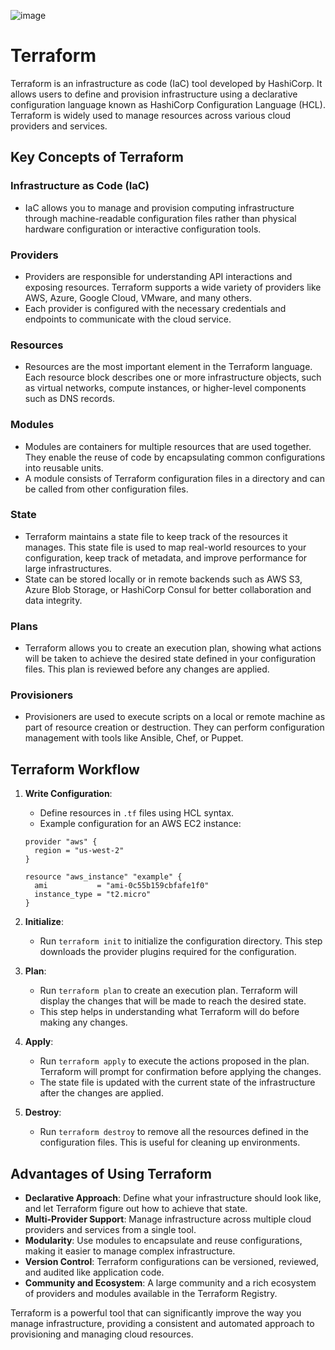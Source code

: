 ![image](https://github.com/utsavtyagi/terraform/assets/40566947/99755b28-60fb-4a6d-ad20-41e18391dd8c)

# Terraform

Terraform is an infrastructure as code (IaC) tool developed by HashiCorp. It allows users to define and provision infrastructure using a declarative configuration language known as HashiCorp Configuration Language (HCL). Terraform is widely used to manage resources across various cloud providers and services.

## Key Concepts of Terraform

### Infrastructure as Code (IaC)
- IaC allows you to manage and provision computing infrastructure through machine-readable configuration files rather than physical hardware configuration or interactive configuration tools.

### Providers
- Providers are responsible for understanding API interactions and exposing resources. Terraform supports a wide variety of providers like AWS, Azure, Google Cloud, VMware, and many others.
- Each provider is configured with the necessary credentials and endpoints to communicate with the cloud service.

### Resources
- Resources are the most important element in the Terraform language. Each resource block describes one or more infrastructure objects, such as virtual networks, compute instances, or higher-level components such as DNS records.

### Modules
- Modules are containers for multiple resources that are used together. They enable the reuse of code by encapsulating common configurations into reusable units.
- A module consists of Terraform configuration files in a directory and can be called from other configuration files.

### State
- Terraform maintains a state file to keep track of the resources it manages. This state file is used to map real-world resources to your configuration, keep track of metadata, and improve performance for large infrastructures.
- State can be stored locally or in remote backends such as AWS S3, Azure Blob Storage, or HashiCorp Consul for better collaboration and data integrity.

### Plans
- Terraform allows you to create an execution plan, showing what actions will be taken to achieve the desired state defined in your configuration files. This plan is reviewed before any changes are applied.

### Provisioners
- Provisioners are used to execute scripts on a local or remote machine as part of resource creation or destruction. They can perform configuration management with tools like Ansible, Chef, or Puppet.

## Terraform Workflow

1. **Write Configuration**:
    - Define resources in `.tf` files using HCL syntax.
    - Example configuration for an AWS EC2 instance:
    ```hcl
    provider "aws" {
      region = "us-west-2"
    }

    resource "aws_instance" "example" {
      ami           = "ami-0c55b159cbfafe1f0"
      instance_type = "t2.micro"
    }
    ```

2. **Initialize**:
    - Run `terraform init` to initialize the configuration directory. This step downloads the provider plugins required for the configuration.

3. **Plan**:
    - Run `terraform plan` to create an execution plan. Terraform will display the changes that will be made to reach the desired state.
    - This step helps in understanding what Terraform will do before making any changes.

4. **Apply**:
    - Run `terraform apply` to execute the actions proposed in the plan. Terraform will prompt for confirmation before applying the changes.
    - The state file is updated with the current state of the infrastructure after the changes are applied.

5. **Destroy**:
    - Run `terraform destroy` to remove all the resources defined in the configuration files. This is useful for cleaning up environments.

## Advantages of Using Terraform

- **Declarative Approach**: Define what your infrastructure should look like, and let Terraform figure out how to achieve that state.
- **Multi-Provider Support**: Manage infrastructure across multiple cloud providers and services from a single tool.
- **Modularity**: Use modules to encapsulate and reuse configurations, making it easier to manage complex infrastructure.
- **Version Control**: Terraform configurations can be versioned, reviewed, and audited like application code.
- **Community and Ecosystem**: A large community and a rich ecosystem of providers and modules available in the Terraform Registry.


Terraform is a powerful tool that can significantly improve the way you manage infrastructure, providing a consistent and automated approach to provisioning and managing cloud resources.
